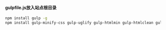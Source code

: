 #### gulpfile.js放入站点根目录
```sh
npm install gulp -g
npm install gulp-minify-css gulp-uglify gulp-htmlmin gulp-htmlclean gulp --save
```
